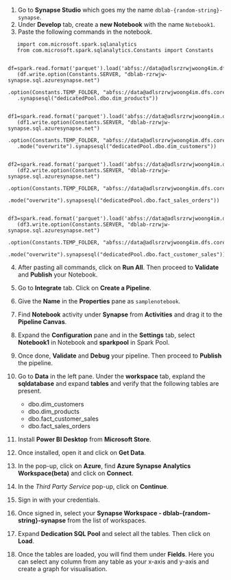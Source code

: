 1. Go to **Synapse Studio** which goes my the name ``dblab-{random-string}-synapse``.
2. Under **Develop** tab, create a **new Notebook** with the name ``Notebook1``.
3. Paste the following commands in the notebook.

```text
   import com.microsoft.spark.sqlanalytics
   from com.microsoft.spark.sqlanalytics.Constants import Constants

   df=spark.read.format('parquet').load('abfss://data@adlsrzrwjwoong4im.dfs.core.windows.net/retailorg/tables/dim_products/')
   (df.write.option(Constants.SERVER, "dblab-rzrwjw-synapse.sql.azuresynapse.net")
   .option(Constants.TEMP_FOLDER, "abfss://data@adlsrzrwjwoong4im.dfs.core.windows.net/staging").mode("overwrite")
   .synapsesql("dedicatedPool.dbo.dim_products"))
```

```text
   df1=spark.read.format('parquet').load('abfss://data@adlsrzrwjwoong4im.dfs.core.windows.net/retailorg/tables/dim_customers/')
   (df1.write.option(Constants.SERVER, "dblab-rzrwjw-synapse.sql.azuresynapse.net")
   .option(Constants.TEMP_FOLDER, "abfss://data@adlsrzrwjwoong4im.dfs.core.windows.net/staging")
   .mode("overwrite").synapsesql("dedicatedPool.dbo.dim_customers"))
```

```text
   df2=spark.read.format('parquet').load('abfss://data@adlsrzrwjwoong4im.dfs.core.windows.net/retailorg/tables/fact_sales_orders/')
   (df2.write.option(Constants.SERVER, "dblab-rzrwjw-synapse.sql.azuresynapse.net")
   .option(Constants.TEMP_FOLDER, "abfss://data@adlsrzrwjwoong4im.dfs.core.windows.net/staging")
   .mode("overwrite").synapsesql("dedicatedPool.dbo.fact_sales_orders"))
```

```text
   df3=spark.read.format('parquet').load('abfss://data@adlsrzrwjwoong4im.dfs.core.windows.net/retailorg/tables/fact_customer_sales/')
   (df3.write.option(Constants.SERVER, "dblab-rzrwjw-synapse.sql.azuresynapse.net")
   .option(Constants.TEMP_FOLDER, "abfss://data@adlsrzrwjwoong4im.dfs.core.windows.net/staging")
   .mode("overwrite").synapsesql("dedicatedPool.dbo.fact_customer_sales"))
```

4. After pasting all commands, click on **Run All**. Then proceed to **Validate** and **Publish** your Notebook.
5. Go to **Integrate** tab. Click on **Create a Pipeline**.
6. Give the **Name** in the **Properties** pane as ``samplenotebook``.
7. Find **Notebook** activity under **Synapse** from **Activities** and drag it to the **Pipeline Canvas**.
8. Expand the **Configuration** pane and in the **Settings** tab, select **Notebook1** in Notebook and **sparkpool** in Spark Pool.
9. Once done, **Validate** and **Debug** your pipeline. Then proceed to **Publish** the pipeline.
10. Go to **Data** in the left pane. Under the **workspace** tab, expland the **sqldatabase** and expand **tables** and verify that the following tables are present.
    * dbo.dim_customers
    * dbo.dim_products
    * dbo.fact_customer_sales
    * dbo.fact_sales_orders

11. Install **Power BI Desktop** from **Microsoft Store**.
12. Once installed, open it and click on **Get Data**.
13. In the pop-up, click on **Azure**, find **Azure Synapse Analytics Workspace(beta)** and click on **Connect**.
14. In the *Third Party Service* pop-up, click on **Continue**.
15. Sign in with your credentials. 
16. Once signed in, select your  **Synapse Workspace - dblab-{random-string}-synapse** from the list of workspaces.
17. Expand **Dedication SQL Pool** and select all the tables. Then click on **Load**.
18. Once the tables are loaded, you will find them under **Fields**. Here you can select any column from any table as your x-axis and y-axis and create a graph for visualisation.
